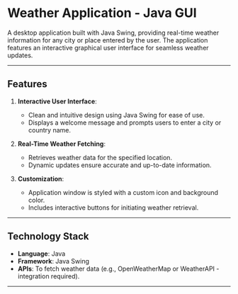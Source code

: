 # Weather Application - Java GUI  

A desktop application built with Java Swing, providing real-time weather information for any city or place entered by the user. The application features an interactive graphical user interface for seamless weather updates.

---

## **Features**  

1. **Interactive User Interface**:  
   - Clean and intuitive design using Java Swing for ease of use.  
   - Displays a welcome message and prompts users to enter a city or country name.  

2. **Real-Time Weather Fetching**:  
   - Retrieves weather data for the specified location.  
   - Dynamic updates ensure accurate and up-to-date information.  

3. **Customization**:  
   - Application window is styled with a custom icon and background color.  
   - Includes interactive buttons for initiating weather retrieval.  

---

## **Technology Stack**  

- **Language**: Java  
- **Framework**: Java Swing  
- **APIs**: To fetch weather data (e.g., OpenWeatherMap or WeatherAPI - integration required).  

---
